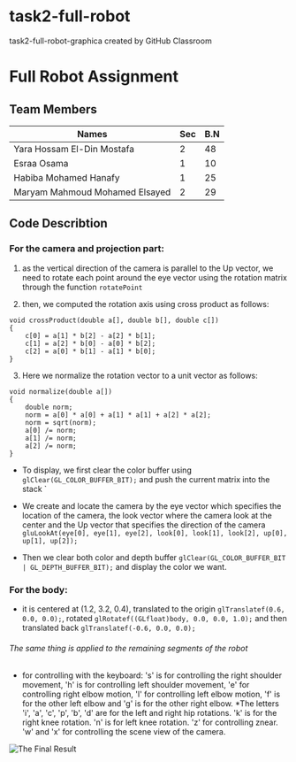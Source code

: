 # task2-full-robot
task2-full-robot-graphica created by GitHub Classroom
# Full Robot Assignment

## Team Members

| Names                                   | Sec   | B.N |
|--------------------------------------   |:----- |:----|                                                                           
| Yara Hossam El-Din Mostafa              | 2     | 48  |
| Esraa Osama                             | 1     | 10  |
| Habiba Mohamed Hanafy                   | 1     | 25  |
| Maryam Mahmoud Mohamed Elsayed          | 2     | 29  |

## Code Describtion

### For the camera and projection part: 
1. as the vertical direction of the camera is parallel to the Up vector, we need to rotate each point around the eye vector using the rotation matrix through the function `rotatePoint`
 		
2. then, we computed the rotation axis using cross product as follows:

```
void crossProduct(double a[], double b[], double c[])
{
    c[0] = a[1] * b[2] - a[2] * b[1];
    c[1] = a[2] * b[0] - a[0] * b[2];
    c[2] = a[0] * b[1] - a[1] * b[0];
}
```
3. Here we normalize the rotation vector to a unit vector as follows:
```
void normalize(double a[])
{
    double norm;
    norm = a[0] * a[0] + a[1] * a[1] + a[2] * a[2];
    norm = sqrt(norm);
    a[0] /= norm;
    a[1] /= norm;
    a[2] /= norm;
}
```
* To display, we first clear the color buffer using `glClear(GL_COLOR_BUFFER_BIT);` and push the current matrix into the stack `
    
* We create and locate the camera by the eye vector which specifies the location of the camera, the look vector where the camera look at the center and the Up vector that specifies the direction of the camera `gluLookAt(eye[0], eye[1], eye[2], look[0], look[1], look[2], up[0], up[1], up[2]);` 
   
* Then we clear both color and depth buffer `glClear(GL_COLOR_BUFFER_BIT | GL_DEPTH_BUFFER_BIT);` and display the color we want.

### For the body:
* it is centered at (1.2, 3.2, 0.4), translated to the origin `glTranslatef(0.6, 0.0, 0.0);`, rotated `glRotatef((GLfloat)body, 0.0, 0.0, 1.0);` and then translated back `glTranslatef(-0.6, 0.0, 0.0);`
###### The same thing is applied to the remaining segments of the robot 

* for controlling with the keyboard:
's' is for controlling the right shoulder movement, 'h' is for controlling left shoulder movement, 'e' for controlling right elbow motion, 'l' for controlling left elbow motion, 'f' is for the other left elbow and 'g' is for the other right elbow.
*The letters 'i', 'a', 'c', 'p', 'b', 'd' are for the left and right hip rotations.
'k' is for the right knee rotation.
'n' is for left knee rotation.
'z' for controlling znear.
'w' and 'x' for controlling the scene view of the camera.
   
 ![The Final Result](https://i.imgur.com/VyYojUE.png)
